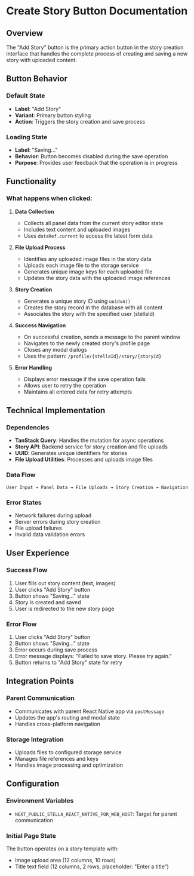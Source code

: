 # Create Story Button Documentation

## Overview

The "Add Story" button is the primary action button in the story creation interface that handles the complete process of creating and saving a new story with uploaded content.

## Button Behavior

### Default State

- **Label**: "Add Story"
- **Variant**: Primary button styling
- **Action**: Triggers the story creation and save process

### Loading State

- **Label**: "Saving..."
- **Behavior**: Button becomes disabled during the save operation
- **Purpose**: Provides user feedback that the operation is in progress

## Functionality

### What happens when clicked:

1. **Data Collection**

   - Collects all panel data from the current story editor state
   - Includes text content and uploaded images
   - Uses `dataRef.current` to access the latest form data

2. **File Upload Process**

   - Identifies any uploaded image files in the story data
   - Uploads each image file to the storage service
   - Generates unique image keys for each uploaded file
   - Updates the story data with the uploaded image references

3. **Story Creation**

   - Generates a unique story ID using `uuidv4()`
   - Creates the story record in the database with all content
   - Associates the story with the specified user (stellaId)

4. **Success Navigation**

   - On successful creation, sends a message to the parent window
   - Navigates to the newly created story's profile page
   - Closes any modal dialogs
   - Uses the pattern: `/profile/{stellaId}/story/{storyId}`

5. **Error Handling**
   - Displays error message if the save operation fails
   - Allows user to retry the operation
   - Maintains all entered data for retry attempts

## Technical Implementation

### Dependencies

- **TanStack Query**: Handles the mutation for async operations
- **Story API**: Backend service for story creation and file uploads
- **UUID**: Generates unique identifiers for stories
- **File Upload Utilities**: Processes and uploads image files

### Data Flow

```
User Input → Panel Data → File Uploads → Story Creation → Navigation
```

### Error States

- Network failures during upload
- Server errors during story creation
- File upload failures
- Invalid data validation errors

## User Experience

### Success Flow

1. User fills out story content (text, images)
2. User clicks "Add Story" button
3. Button shows "Saving..." state
4. Story is created and saved
5. User is redirected to the new story page

### Error Flow

1. User clicks "Add Story" button
2. Button shows "Saving..." state
3. Error occurs during save process
4. Error message displays: "Failed to save story. Please try again."
5. Button returns to "Add Story" state for retry

## Integration Points

### Parent Communication

- Communicates with parent React Native app via `postMessage`
- Updates the app's routing and modal state
- Handles cross-platform navigation

### Storage Integration

- Uploads files to configured storage service
- Manages file references and keys
- Handles image processing and optimization

## Configuration

### Environment Variables

- `NEXT_PUBLIC_STELLA_REACT_NATIVE_FOR_WEB_HOST`: Target for parent communication

### Initial Page State

The button operates on a story template with:

- Image upload area (12 columns, 10 rows)
- Title text field (12 columns, 2 rows, placeholder: "Enter a title")
